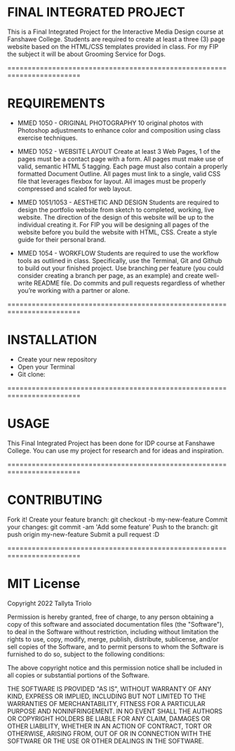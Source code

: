 # FINAL INTEGRATED PROJECT

This is a Final Integrated Project for the Interactive Media Design course at Fanshawe College.
Students are required to create at least a three (3) page website based on the HTML/CSS templates provided in class. For my FIP the subject it will be about Grooming Service for Dogs.

========================================================================

# REQUIREMENTS

- MMED 1050 - ORIGINAL PHOTOGRAPHY
10 original photos with Photoshop adjustments to enhance color and composition using class exercise techniques.

- MMED 1052 -  WEBSITE LAYOUT
Create at least 3 Web Pages, 1 of the pages must be a contact page with a form. All pages must make use of valid, semantic HTML 5 tagging. Each page must also contain a properly formatted Document Outline. All pages must link to a single, valid CSS file that leverages flexbox for layout. All images must be properly compressed and scaled for web layout.

- MMED 1051/1053 - AESTHETIC AND DESIGN
Students are required to design the portfolio website from sketch to completed, working, live website. The direction of the design of this website will be up to the individual creating it. For FIP you will be designing all pages of the website before you build the website with HTML, CSS. Create a style guide for their personal brand. 

- MMED 1054 - WORKFLOW
Students are required to use the workflow tools as outlined in class. Specifically, use the Terminal, Git and Github to build out your finished project. Use branching per feature (you could consider creating a branch per page, as an example) and create well-write README file. Do commits and pull requests regardless of whether you’re working with a partner or alone.

========================================================================

# INSTALLATION
- Create your new repository
- Open your Terminal
- Git clone: 

========================================================================

# USAGE
This Final Integrated Project has been done for IDP course at Fanshawe College.
You can use my project for research and for ideas and inspiration.

========================================================================

# CONTRIBUTING
Fork it!
Create your feature branch: git checkout -b my-new-feature
Commit your changes: git commit -am 'Add some feature'
Push to the branch: git push origin my-new-feature
Submit a pull request :D

========================================================================

# MIT License
Copyright 2022 Tallyta Triolo

Permission is hereby granted, free of charge, to any person obtaining a copy of this software and associated documentation files (the "Software"), to deal in the Software without restriction, including without limitation the rights to use, copy, modify, merge, publish, distribute, sublicense, and/or sell copies of the Software, and to permit persons to whom the Software is furnished to do so, subject to the following conditions:

The above copyright notice and this permission notice shall be included in all copies or substantial portions of the Software.

THE SOFTWARE IS PROVIDED "AS IS", WITHOUT WARRANTY OF ANY KIND, EXPRESS OR IMPLIED, INCLUDING BUT NOT LIMITED TO THE WARRANTIES OF MERCHANTABILITY, FITNESS FOR A PARTICULAR PURPOSE AND NONINFRINGEMENT. IN NO EVENT SHALL THE AUTHORS OR COPYRIGHT HOLDERS BE LIABLE FOR ANY CLAIM, DAMAGES OR OTHER LIABILITY, WHETHER IN AN ACTION OF CONTRACT, TORT OR OTHERWISE, ARISING FROM, OUT OF OR IN CONNECTION WITH THE SOFTWARE OR THE USE OR OTHER DEALINGS IN THE SOFTWARE.